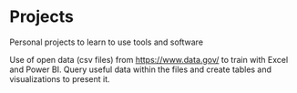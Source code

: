 # Projects
Personal projects to learn to use tools and software

Use of open data (csv files) from https://www.data.gov/ to train with Excel and Power BI.
Query useful data within the files and create tables and visualizations to present it.

